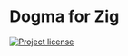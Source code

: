 # Dogma for Zig

[![Project license](https://img.shields.io/badge/license-Public%20Domain-blue.svg)](https://unlicense.org)
